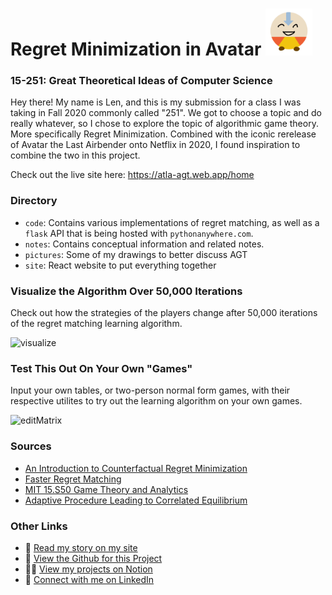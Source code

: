 <h1> Regret Minimization in Avatar
  <img src="./site/src/pictures/aang.png" alt="visualize" height="75"/>
</h1>

### 15-251: Great Theoretical Ideas of Computer Science

Hey there! My name is Len, and this is my submission for a class I was taking
in Fall 2020 commonly called "251". We got to choose a topic and do really whatever,
so I chose to explore the topic of algorithmic game theory. More specifically
Regret Minimization. Combined with the iconic rerelease of Avatar the Last Airbender onto
Netflix in 2020, I found inspiration to combine the two in this project.

Check out the live site here: https://atla-agt.web.app/home

### Directory

- `code`: Contains various implementations of regret matching, as well as a `flask` API that is being hosted with `pythonanywhere.com`.
- `notes`: Contains conceptual information and related notes.
- `pictures`: Some of my drawings to better discuss AGT
- `site`: React website to put everything together

### Visualize the Algorithm Over 50,000 Iterations

Check out how the strategies of the players change after 50,000 iterations of the regret matching learning algorithm.

<img src="./pictures/visualize.gif" alt="visualize" height="350"/>

### Test This Out On Your Own "Games"

Input your own tables, or two-person normal form games, with their respective utilites to try out the learning algorithm on your own games.

<img src="./pictures/editMatrix.gif" alt="editMatrix" height="350"/>

### Sources

- [An Introduction to Counterfactual Regret Minimization](http://modelai.gettysburg.edu/2013/cfr/cfr.pdf)
- [Faster Regret Matching](https://arxiv.org/abs/2001.05318)
- [MIT 15.S50 Game Theory and Analytics](https://ocw.mit.edu/courses/sloan-school-of-management/15-s50-poker-theory-and-analytics-january-iap-2015/lecture-notes/MIT15_S50IAP15_L7_GameTheor.pdf)
- [Adaptive Procedure Leading to Correlated Equilibrium](http://www.dklevine.com/archive/refs4572.pdf)

### Other Links

- 👻 [Read my story on my site](https://lenghuang.github.io/)
- 👾 [View the Github for this Project](https://github.com/lenghuang/ATLA-AGT)
- 👨‍💻 [View my projects on Notion](https://www.notion.so/812fbd0d64b448d2a0742703a7434deb/)
- 👔 [Connect with me on LinkedIn](https://linkedin.com/in/len-huang/)
